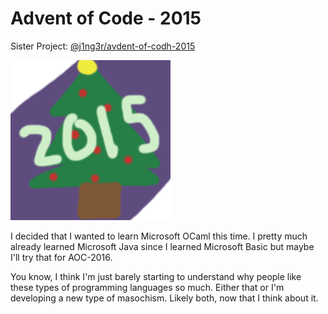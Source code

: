 # Advent of Code - 2015

Sister Project: [@j1ng3r/avdent-of-codh-2015](https://github.com/j1ng3r/avdent-of-codh-2015)

![](icon.png)

I decided that I wanted to learn Microsoft OCaml this time.
I pretty much already learned Microsoft Java since I learned Microsoft Basic but
maybe I'll try that for AOC-2016.

You know, I think I'm just barely starting to understand why people like these
types of programming languages so much.
Either that or I'm developing a new type of masochism.
Likely both, now that I think about it.
